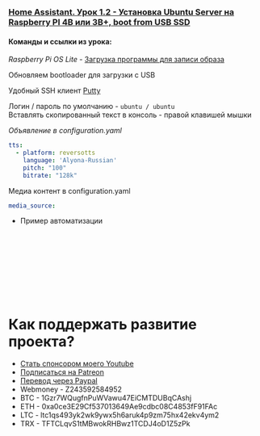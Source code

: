 ### [Home Assistant. Урок 1.2 - Установка Ubuntu Server на Raspberry PI 4B или 3B+, boot from USB SSD](https://youtu.be/GMOo0Af9eTw)

#### Команды и ссылки из урока:  

*Raspberry Pi OS Lite* - [Загрузка программы для записи образа](https://www.raspberrypi.org/software/)    

Обновляем bootloader для загрузки с USB

Удобный SSH клиент [Putty](https://www.putty.org/)

Логин / пароль по умолчанию - `ubuntu / ubuntu`    
Вставлять скопированный текст в консоль - правой клавишей мышки    


*Объявление в configuration.yaml*    
```yaml
tts:
  - platform: reversotts
    language: 'Alyona-Russian'
    pitch: "100"
    bitrate: "128k"
```

Медиа контент в configuration.yaml

```yaml
media_source:
```

* Пример автоматизации

```yaml

```

```yaml

```

```yaml

```

```yaml

```

```yaml

```

```yaml

```

```yaml

```

```yaml

```

```yaml

```

```yaml

```


# Как поддержать развитие проекта?
* [Стать спонсором моего Youtube](http://kvazis.link/sponsorship)
* [Подписаться на Patreon](http://kvazis.link/patreon)
* [Перевод через Paypal](http://kvazis.link/paypal)
* Webmoney - Z243592584952
* BTC - 1Gzr7WQugfnPuWVawu47EiCMTDUBqCAshj
* ETH - 0xa0ce3E29Cf537013649Ae9cdbc08C4853fF91FAc
* LTC - ltc1qs493yk2wk9ywx5h6aruk4p9zm75hx42ekv4ym2
* TRX - TFTCLqvS1tMBwokRHBwz1TCDJ4oD1Z5zPk